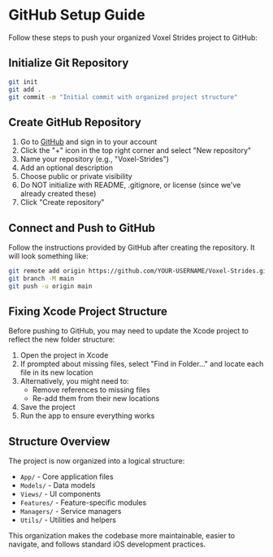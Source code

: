 # GitHub Setup Guide

Follow these steps to push your organized Voxel Strides project to GitHub:

## Initialize Git Repository

```bash
git init
git add .
git commit -m "Initial commit with organized project structure"
```

## Create GitHub Repository

1. Go to [GitHub](https://github.com) and sign in to your account
2. Click the "+" icon in the top right corner and select "New repository"
3. Name your repository (e.g., "Voxel-Strides")
4. Add an optional description
5. Choose public or private visibility
6. Do NOT initialize with README, .gitignore, or license (since we've already created these)
7. Click "Create repository"

## Connect and Push to GitHub

Follow the instructions provided by GitHub after creating the repository. It will look something like:

```bash
git remote add origin https://github.com/YOUR-USERNAME/Voxel-Strides.git
git branch -M main
git push -u origin main
```

## Fixing Xcode Project Structure

Before pushing to GitHub, you may need to update the Xcode project to reflect the new folder structure:

1. Open the project in Xcode
2. If prompted about missing files, select "Find in Folder..." and locate each file in its new location
3. Alternatively, you might need to:
   - Remove references to missing files
   - Re-add them from their new locations
4. Save the project
5. Run the app to ensure everything works

## Structure Overview

The project is now organized into a logical structure:

- `App/` - Core application files
- `Models/` - Data models
- `Views/` - UI components
- `Features/` - Feature-specific modules
- `Managers/` - Service managers
- `Utils/` - Utilities and helpers

This organization makes the codebase more maintainable, easier to navigate, and follows standard iOS development practices.